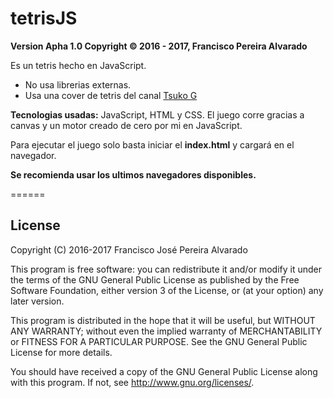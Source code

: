 tetrisJS
======
**Version Apha 1.0 Copyright © 2016 - 2017, Francisco Pereira Alvarado**

Es un tetris hecho en JavaScript.

* No usa librerias externas. 
* Usa una cover de tetris del canal [Tsuko G](https://www.youtube.com/channel/UCeONfStw8OrYUwD5Fd9gX7Q)

**Tecnologias usadas:** JavaScript, HTML y CSS.
El juego corre gracias a canvas y un motor creado de cero por mi en JavaScript.

Para ejecutar el juego solo basta iniciar el **index.html** y cargará en el navegador.

**Se recomienda usar los ultimos navegadores disponibles.**


======
## License
Copyright (C) 2016-2017 Francisco José Pereira Alvarado

This program is free software: you can redistribute it and/or modify
it under the terms of the GNU General Public License as published by
the Free Software Foundation, either version 3 of the License, or
(at your option) any later version.

This program is distributed in the hope that it will be useful,
but WITHOUT ANY WARRANTY; without even the implied warranty of
MERCHANTABILITY or FITNESS FOR A PARTICULAR PURPOSE.  See the
GNU General Public License for more details.

You should have received a copy of the GNU General Public License
along with this program.  If not, see <http://www.gnu.org/licenses/>.
